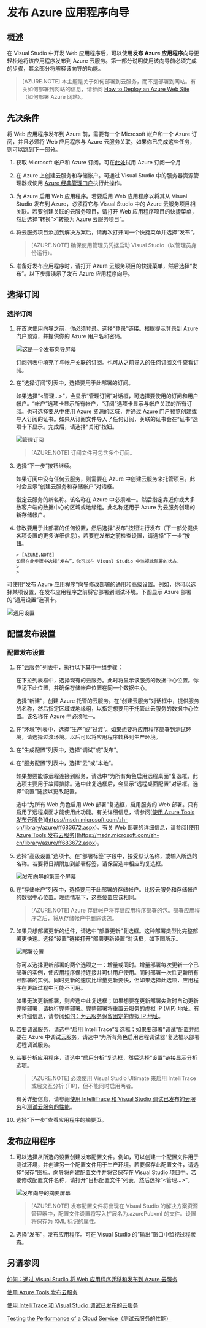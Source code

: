 <properties
    pageTitle="发布 Azure 应用程序向导 | Azure"
    description="发布 Azure 应用程序向导"
    services="visual-studio-online"
    documentationcenter="na"
    author="TomArcher"
    manager="douge"
    editor="" />
<tags
    ms.assetid="7d8f1ac9-e439-47e0-a183-0642c4ea1920"
    ms.service="multiple"
    ms.devlang="multiple"
    ms.topic="article"
    ms.tgt_pltfrm="na"
    ms.workload="na"
    ms.date="11/11/2016"
    wacn.date="03/30/2017"
    ms.author="tarcher" />  


# 发布 Azure 应用程序向导
## 概述
在 Visual Studio 中开发 Web 应用程序后，可以使用**发布 Azure 应用程序**向导更轻松地将该应用程序发布到 Azure 云服务。第一部分说明使用该向导前必须完成的步骤，其余部分将解释该向导的功能。

> [AZURE.NOTE]
本主题是关于如何部署到云服务，而不是部署到网站。有关如何部署到网站的信息，请参阅 [How to Deploy an Azure Web Site](https://social.msdn.microsoft.com/Search/windowsazure?query=How%20to%20Deploy%20an%20Azure%20Web%20Site&Refinement=138&ac=4#refinementChanges=117&pageNumber=1&showMore=false)（如何部署 Azure 网站）。
> 
> 

## 先决条件
将 Web 应用程序发布到 Azure 前，需要有一个 Microsoft 帐户和一个 Azure 订阅，并且必须将 Web 应用程序与 Azure 云服务关联。如果你已完成这些任务，则可以跳到下一部分。

1. 获取 Microsoft 帐户和 Azure 订阅。可在[此处](/pricing/1rmb-trial/)试用 Azure 订阅一个月
2. 在 Azure 上创建云服务和存储帐户。可通过 Visual Studio 中的服务器资源管理器或使用 [Azure 经典管理门户](https://manage.windowsazure.cn)执行此操作。
3. 为 Azure 启用 Web 应用程序。若要启用 Web 应用程序以将其从 Visual Studio 发布到 Azure，必须将它与 Visual Studio 中的 Azure 云服务项目相关联。若要创建关联的云服务项目，请打开 Web 应用程序项目的快捷菜单，然后选择“转换”>“转换为 Azure 云服务项目”。

4. 将云服务项目添加到解决方案后，请再次打开同一个快捷菜单并选择“发布”。

	> [AZURE.NOTE]
	确保使用管理员凭据启动 Visual Studio（以管理员身份运行）。
	> 
	> 

1. 准备好发布应用程序时，请打开 Azure 云服务项目的快捷菜单，然后选择“发布”。以下步骤演示了发布 Azure 应用程序向导。

## 选择订阅
### 选择订阅
1. 在首次使用向导之前，你必须登录。选择“登录”链接。根据提示登录到 Azure 门户预览，并提供你的 Azure 用户名和密码。
   
    ![这是一个发布向导屏幕](./media/vs-azure-tools-publish-azure-application-wizard/IC799159.png)
   
    订阅列表中填充了与帐户关联的订阅。也可从之前导入的任何订阅文件查看订阅。
2. 在“选择订阅”列表中，选择要用于此部署的订阅。
   
	如果选择“<管理...>”，会显示“管理订阅”对话框，可选择要使用的订阅和用户帐户。“帐户”选项卡显示所有帐户，“订阅”选项卡显示与帐户关联的所有订阅。也可选择要从中使用 Azure 资源的区域，并通过 Azure 门户预览创建或导入订阅的证书。如果从订阅文件导入了任何订阅，关联的证书会在“证书”选项卡下显示。完成后，请选择“关闭”按钮。
   
    ![管理订阅](./media/vs-azure-tools-publish-azure-application-wizard/IC799160.png)  

   
   	> [AZURE.NOTE]
   	订阅文件可包含多个订阅。
   	> 
   	> 
3. 选择“下一步”按钮继续。
   
    如果订阅中没有任何云服务，则需要在 Azure 中创建云服务来托管项目。此时会显示“创建云服务和存储帐户”对话框。
   
    指定云服务的新名称。该名称在 Azure 中必须唯一。然后指定靠近你或大多数客户端的数据中心的区域或地缘组。此名称还用于 Azure 为云服务创建的新存储帐户。
4. 修改要用于此部署的任何设置，然后选择“发布”按钮进行发布（下一部分提供各项设置的更多详细信息）。若要在发布之前检查设置，请选择“下一步”按钮。
   
	   > [AZURE.NOTE]
	   如果在此步骤中选择“发布”，你可以在 Visual Studio 中监视此部署的状态。
	   > 
	   > 

可使用“发布 Azure 应用程序”向导修改部署的通用和高级设置。例如，你可以选择某项设置，在发布应用程序之前将它部署到测试环境。下图显示 Azure 部署的“通用设置”选项卡。

![通用设置](./media/vs-azure-tools-publish-azure-application-wizard/IC749013.png)  


## 配置发布设置
### 配置发布设置
1. 在“云服务”列表中，执行以下其中一组步骤：
   
    在下拉列表框中，选择现有的云服务。此时将显示该服务的数据中心位置。你应记下此位置，并确保存储帐户位置在同一个数据中心。
      
   	选择“新建”，创建 Azure 托管的云服务。在“创建云服务”对话框中，提供服务的名称，然后指定区域或地缘组，以指定想要用于托管此云服务的数据中心位置。该名称在 Azure 中必须唯一。
2. 在“环境”列表中，选择“生产”或“过渡”。如果想要将应用程序部署到测试环境，请选择过渡环境。以后可以将应用程序转移到生产环境。
3. 在“生成配置”列表中，选择“调试”或“发布”。
4. 在“服务配置”列表中，选择“云”或“本地”。
   
    如果想要能够远程连接到服务，请选中“为所有角色启用远程桌面”复选框。此选项主要用于故障排除。选中此复选框后，会显示“远程桌面配置”对话框。选择“设置”链接以更改配置。
   
    选中“为所有 Web 角色启用 Web 部署”复选框，启用服务的 Web 部署。只有启用了远程桌面才能使用此功能。有关详细信息，请参阅[[使用 Azure Tools 发布云服务](https://msdn.microsoft.com/zh-cn/library/azure/ff683672.aspx)](https://msdn.microsoft.com/zh-cn/library/azure/ff683672.aspx)。有关 Web 部署的详细信息，请参阅[[使用 Azure Tools 发布云服务](https://msdn.microsoft.com/zh-cn/library/azure/ff683672.aspx)](https://msdn.microsoft.com/zh-cn/library/azure/ff683672.aspx)。
5. 选择“高级设置”选项卡。在“部署标签”字段中，接受默认名称，或输入所选的名称。若要将日期附加到部署标签，请保留选中相应的复选框。
   
    ![发布向导的第三个屏幕](./media/vs-azure-tools-publish-azure-application-wizard/IC749014.png)  

6. 在“存储帐户”列表中，选择要用于此部署的存储帐户。比较云服务和存储帐户的数据中心位置。理想情况下，这些位置应该相同。
   
   	> [AZURE.NOTE]
   	Azure 存储帐户将存储应用程序部署的包。部署应用程序之后，将从存储帐户中删除该包。
   	> 
   	> 
7. 如果只想部署更新的组件，请选中“部署更新”复选框。这种部署类型比完整部署更快速。选择“设置”链接打开“部署更新设置”对话框，如下图所示。
   
    ![部署设置](./media/vs-azure-tools-publish-azure-application-wizard/IC617060.png)  

   
    你可以选择更新部署的两个选项之一：增量或同时。增量部署每次更新一个已部署的实例，使应用程序保持连接并可供用户使用。同时部署一次性更新所有已部署的实例。同时更新的速度比增量更新要快，但如果选择此选项，应用程序在更新过程中可能不可用。
   
    如果无法更新部署，则应选中此复选框；如果想要在更新部署失败时自动更新完整部署，请执行完整部署。完整部署将重置云服务的虚拟 IP (VIP) 地址。有关详细信息，请参阅[如何：为云服务保留固定的虚拟 IP 地址](https://msdn.microsoft.com/zh-cn/library/azure/jj614593.aspx)。
8. 若要调试服务，请选中“启用 IntelliTrace”复选框；如果要部署“调试”配置并想要在 Azure 中调试云服务，请选中“为所有角色启用远程调试器”复选框以部署远程调试服务。
9. 若要分析应用程序，请选中“启用分析”复选框，然后选择“设置”链接显示分析选项。

    >[AZURE.NOTE] 必须使用 Visual Studio Ultimate 来启用 IntelliTrace 或层交互分析 (TIP)，但不能同时启用两者。

    有关详细信息，请参阅[使用 IntelliTrace 和 Visual Studio 调试已发布的云服务](https://msdn.microsoft.com/zh-cn/library/azure/ff683671.aspx)和[测试云服务的性能](https://msdn.microsoft.com/zh-cn/library/azure/hh369930.aspx)。

1. 选择“下一步”查看应用程序的摘要页。

## 发布应用程序
1. 可以选择从所选的设置创建发布配置文件。例如，可以创建一个配置文件用于测试环境，并创建另一个配置文件用于生产环境。若要保存此配置文件，请选择“保存”图标。向导将创建配置文件并将它保存在 Visual Studio 项目中。若要修改配置文件名称，请打开“目标配置文件”列表，然后选择“<管理...>”。
   
    ![发布向导的摘要屏幕](./media/vs-azure-tools-publish-azure-application-wizard/IC749015.png)  

   
   	> [AZURE.NOTE]
   	发布配置文件将出现在 Visual Studio 的解决方案资源管理器中，配置文件设置将写入扩展名为.azurePubxml 的文件。设置将保存为 XML 标记的属性。
   	> 
   	> 
2. 选择“发布”，发布应用程序。可在 Visual Studio 的“输出”窗口中监视过程状态。

## 另请参阅
[如何：通过 Visual Studio 将 Web 应用程序迁移和发布到 Azure 云服务](https://msdn.microsoft.com/zh-cn/library/azure/hh420322.aspx)

[使用 Azure Tools 发布云服务](https://msdn.microsoft.com/zh-cn/library/azure/ff683672.aspx)

[使用 IntelliTrace 和 Visual Studio 调试已发布的云服务](https://msdn.microsoft.com/zh-cn/library/azure/ff683671.aspx)

[Testing the Performance of a Cloud Service（测试云服务的性能）](https://msdn.microsoft.com/zh-cn/library/azure/hh369930.aspx)

<!---HONumber=Mooncake_0320_2017-->
<!-- Update_Description: wording update -->